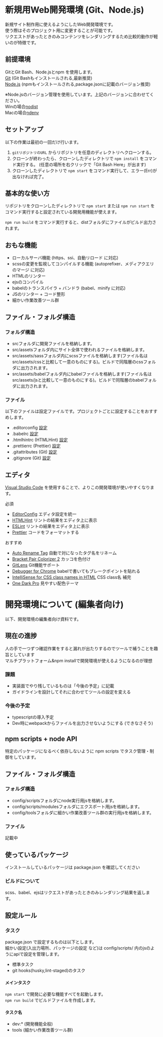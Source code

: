 # 新規用Web開発環境 (Git、Node.js)

新規サイト制作用に使えるようにしたWeb開発環境です。  
使う際はそのプロジェクト用に変更することが可能です。  
リクエストがあったときのみコンテンツをレンダリングするため比較的動作が軽いのが特徴です。

## 前提環境

GitとGit Bash、Node.jsとnpm を使用します。  
[Git](https://git-scm.com/) (Git Bashもインストールされる,最新推奨)  
[Node.js](https://nodejs.org/ja/) (npmもインストールされる,package.jsonに記載のバージョン推奨)  

※Node.jsのバージョン管理を使用しています。上記のバージョンに合わせてください。  
Winの場合[nodist](https://github.com/marcelklehr/nodist/releases)  
Macの場合[ndenv](https://github.com/riywo/ndenv)  

## セットアップ

以下の作業は最初の一回だけ行います。

1. `gitリポジトリのURL` からリポジトリを任意のディレクトリへクローンする。
2. クローンが終わったら、クローンしたディレクトリで `npm install` をコマンド実行する。 (任意の場所を右クリックで「Git Bash Here」が出ます)
3. クローンしたディレクトリで `npm start` をコマンド実行して、エラー(Err)が出なければ完了。

## 基本的な使い方

リポジトリをクローンしたディレクトリで `npm start` または `npm run start` をコマンド実行すると設定されている開発用機能が使えます。

`npm run build` をコマンド実行すると、distフォルダにファイルがビルド出力されます。

## おもな機能

* ローカルサーバ機能 (https、ssi、自動リロード に対応)
* scssの変更を監視してコンパイルする機能 (autoprefixer、メディアクエリのマージ に対応)
* HTMLのリンター
* ejsのコンパイル
* babelのトランスパイラ + バンドラ (babel、minify に対応)
* JSのリンター + コード整形
* 細かい作業改善ツール群

## ファイル・フォルダ構造

### フォルダ構造

* srcフォルダに開発ファイルを格納します。  
* src/assetsフォルダ内にサイト全体で使われるファイルを格納します。  
* src/assets/sassフォルダ内にscssファイルを格納します(ファイル名はsrc/assets/cssと比較して一意のものにする)。ビルドで同階層のcssフォルダに出力されます。  
* src/assets/babelフォルダ内にbabelファイルを格納します(ファイル名はsrc/assets/jsと比較して一意のものにする)。ビルドで同階層のbabelフォルダに出力されます。  

### ファイル

以下のファイルは設定ファイルです。プロジェクトごとに設定することをおすすめします。

* .editorconfig [設定](https://editorconfig.org/)  
* .babelrc [設定](https://babeljs.io/docs/en/options)  
* .htmlhintrc (HTMLHint) [設定](https://github.com/yaniswang/HTMLHint/wiki/Rules)  
* .prettierrc (Prettier) [設定](https://prettier.io/docs/en/options.html)  
* .gitattributes (Git) [設定](https://git-scm.com/docs/gitattributes)  
* .gitignore (Git) [設定](https://git-scm.com/docs/gitignore)  

## エディタ

[Visual Studio Code](https://code.visualstudio.com/) を使用することで、よりこの開発環境が使いやすくなります。

必須

* [EditorConfig](https://marketplace.visualstudio.com/items?itemName=EditorConfig.EditorConfig) エディタ設定を統一
* [HTMLHint](https://marketplace.visualstudio.com/items?itemName=mkaufman.HTMLHint) リントの結果をエディタ上に表示
* [ESLint](https://marketplace.visualstudio.com/items?itemName=dbaeumer.vscode-eslint) リントの結果をエディタ上に表示
* [Prettier](https://marketplace.visualstudio.com/items?itemName=esbenp.prettier-vscode) コードをフォーマットする

おすすめ

* [Auto Rename Tag](https://marketplace.visualstudio.com/items?itemName=formulahendry.auto-rename-tag) 自動で対になったタグ名をリネーム
* [Bracket Pair Colorizer 2](https://marketplace.visualstudio.com/items?itemName=CoenraadS.bracket-pair-colorizer-2) カッコを色付け
* [GitLens](https://marketplace.visualstudio.com/items?itemName=eamodio.gitlens) Git機能サポート
* [Debugger for Chrome](https://marketplace.visualstudio.com/items?itemName=msjsdiag.debugger-for-chrome) babelで書いてもブレークポイントを貼れる
* [IntelliSense for CSS class names in HTML](https://marketplace.visualstudio.com/items?itemName=Zignd.html-css-class-completion) CSS class名 補完
* [One Dark Pro](https://marketplace.visualstudio.com/items?itemName=zhuangtongfa.Material-theme) 見やすい配色テーマ

# 開発環境について (編集者向け)

以下、開発環境の編集者向け資料です。

## 現在の進捗

人の手で一つずつ確認作業をすると漏れが出たりするのでツールで補うことを趣旨としています  
マルチプラットフォーム&npm installで開発環境が使えるようになるのが理想

### 課題

* 実装面でやり残しているものは「今後の予定」に記載
* ガイドラインを設計してそれに合わせてツールの設定を変える

### 今後の予定

* typescriptの導入予定
* Dev時にwebpackからファイルを出力させないようにする (できなさそう)

## npm scripts + node API

特定のパッケージになるべく依存しないように npm scripts でタスク管理・制御をしています。  

## ファイル・フォルダ構造

### フォルダ構造

* config/scriptsフォルダにnode実行用jsを格納します。
* config/scripts/modulesフォルダにエクスポート用jsを格納します。
* config/toolsフォルダに細かい作業改善ツール群の実行用jsを格納します。

### ファイル

記載中

## 使っているパッケージ

インストールしているパッケージは package.json を確認してください

### ビルドについて

scss、babel、ejsはリクエストがあったときのみレンダリング結果を返します。

## 設定ルール

### タスク

package.json で設定するものは以下とします。  
細かい設定(入出力場所、パッケージの設定 など)は config/scripts/ 内のjsのようにapiで設定を管理します。

* 標準タスク
* git hooks(husky,lint-staged)のタスク

#### メインタスク

`npm start` で開発に必要な機能すべてを起動します。  
`npm run build` でビルドファイルを作成します。

#### タスク名

* dev:* (開発機能全般)
* tools (細かい作業改善ツール群)
